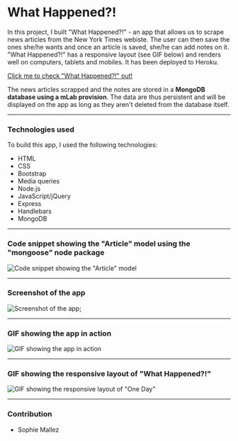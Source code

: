 # What Happened?!

In this project, I built "What Happened?!" - an app that allows us to scrape news articles from the New York Times webiste. The user can then save the ones she/he wants and once an article is saved, she/he can add notes on it. "What Happened?!" has a responsive layout (see GIF below) and renders well on computers, tablets and mobiles. It has been deployed to Heroku.

[Click me to check "What Happened?!" out!](https://what-happened-app.herokuapp.com)

The news articles scrapped and the notes are stored in a **MongoDB database using a mLab provision**. The data are thus persistent and will be displayed on the app as long as they aren't deleted from the database itself.

--- 

### Technologies used

To build this app, I used the following technologies:

- HTML
- CSS
- Bootstrap
- Media queries
- Node.js
- JavaScript/jQuery
- Express
- Handlebars
- MongoDB

---

### Code snippet showing the "Article" model using the "mongoose" node package

![Code snippet showing the "Article" model]()

---

### Screenshot of the app

![Screenshot of the app]();

---

### GIF showing the app in action

![GIF showing the app in action]()

---

### GIF showing the responsive layout of "What Happened?!"

![GIF showing the responsive layout of "One Day"]()

---

### Contribution

- Sophie Mallez
